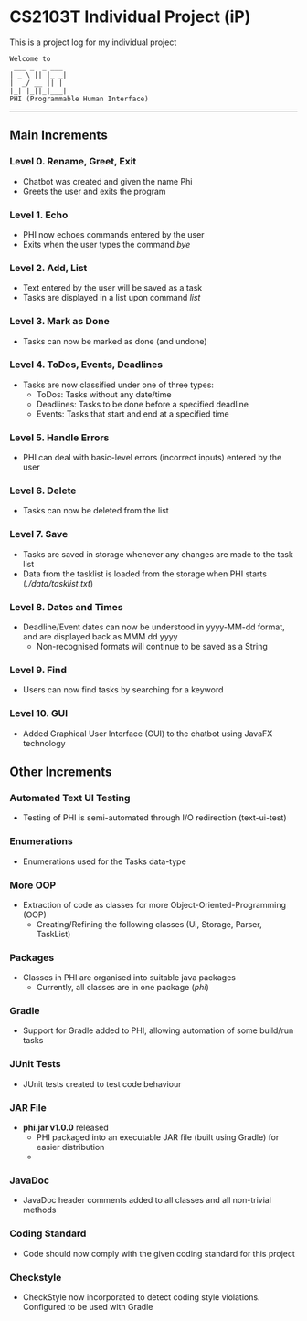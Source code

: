 # CS2103T Individual Project (iP)

This is a project log for my individual project
   ```
   Welcome to
    ___ _  _ ___
   | _ \ || |_ _|
   |  _/ __ || | 
   |_| |_||_|___|
   PHI (Programmable Human Interface)
   ```
---
## Main Increments

### Level 0. Rename, Greet, Exit
- Chatbot was created and given the name Phi
- Greets the user and exits the program

### Level 1. Echo
- PHI now echoes commands entered by the user
- Exits when the user types the command _bye_

### Level 2. Add, List
- Text entered by the user will be saved as a task
- Tasks are displayed in a list upon command _list_

### Level 3. Mark as Done
- Tasks can now be marked as done (and undone)

### Level 4. ToDos, Events, Deadlines
- Tasks are now classified under one of three types:
  - ToDos: Tasks without any date/time
  - Deadlines: Tasks to be done before a specified deadline
  - Events: Tasks that start and end at a specified time
  
### Level 5. Handle Errors
- PHI can deal with basic-level errors (incorrect inputs) entered by the user

### Level 6. Delete
- Tasks can now be deleted from the list

### Level 7. Save
- Tasks are saved in storage whenever any changes are made to the task list
- Data from the tasklist is loaded from the storage when PHI starts (_./data/tasklist.txt_)

### Level 8. Dates and Times
- Deadline/Event dates can now be understood in yyyy-MM-dd format, and are displayed back as MMM dd yyyy
  - Non-recognised formats will continue to be saved as a String

### Level 9. Find
- Users can now find tasks by searching for a keyword

### Level 10. GUI
- Added Graphical User Interface (GUI) to the chatbot using JavaFX technology

## Other Increments

### Automated Text UI Testing
- Testing of PHI is semi-automated through I/O redirection (text-ui-test)

### Enumerations
- Enumerations used for the Tasks data-type

### More OOP
- Extraction of code as classes for more Object-Oriented-Programming (OOP)
  - Creating/Refining the following classes (Ui, Storage, Parser, TaskList)

### Packages
- Classes in PHI are organised into suitable java packages
  - Currently, all classes are in one package (_phi_)
  
### Gradle
- Support for Gradle added to PHI, allowing automation of some build/run tasks

### JUnit Tests
- JUnit tests created to test code behaviour

### JAR File
- **phi.jar v1.0.0** released
  - PHI packaged into an executable JAR file (built using Gradle) for easier distribution
  - 
### JavaDoc
- JavaDoc header comments added to all classes and all non-trivial methods

### Coding Standard
- Code should now comply with the given coding standard for this project

### Checkstyle
- CheckStyle now incorporated to detect coding style violations. Configured to be used with Gradle











